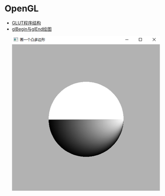 # OpenGL

- [GLUT程序结构](../SimpleSocket/baseGlutProc.cpp)
- [glBegin与glEnd绘图](./glBegin_glEnd_draw.cpp)
<ul>
  <img src="./img/glBegin_glEnd_draw.jpg" alt="画一个凸多边形">
</ul>
